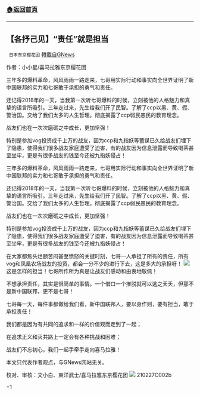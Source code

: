 ###  [:house:返回首頁](https://github.com/ourhimalayas/txt)
---

## 【各抒己见】“责任“就是担当
` 日本东京樱花团` [轉載自GNews](https://gnews.org/zh-hans/936223/)

作者：小小星/喜马拉雅东京樱花团

三年多的爆料革命，风风雨雨一路走来，七哥用实际行动和事实向全世界证明了新中国联邦的实力和七哥敢于承担的勇气和责任。

还记得2018年的一天，当我第一次听七哥爆料的时候，立刻被他的人格魅力和真挚的语言所吸引。三年走过来，先生给我们开了民智。了解了ccp以黑、黄、假、警治国。交给了我们太多的人生哲理。彻底揭露了ccp弱民愚民的教育理念。

战友们也在一次次磨砺之中成长，更加坚强！

特别是参加vog投资成千上万的战友，因为ccp和九指妖等蓄谋已久给战友们埋下了隐患，使得我们很多战友家庭遭受了迫害，有的战友因为信息泄露而导致喝茶甚至坐牢，更是有很多战友的钱至今还被九指妖侵占！

三年多的爆料革命，风风雨雨一路走来，七哥用实际行动和事实向全世界证明了新中国联邦的实力和七哥敢于承担的勇气和责任。

还记得2018年的一天，当我第一次听七哥爆料的时候，立刻被他的人格魅力和真挚的语言所吸引。三年走过来，先生给我们开了民智。了解了ccp以黑、黄、假、警治国。交给了我们太多的人生哲理。彻底揭露了ccp弱民愚民的教育理念。

战友们也在一次次磨砺之中成长，更加坚强！

特别是参加vog投资成千上万的战友，因为ccp和九指妖等蓄谋已久给战友们埋下了隐患，使得我们很多战友家庭遭受了迫害，有的战友因为信息泄露而导致喝茶甚至坐牢，更是有很多战友的钱至今还被九指妖侵占！

在大家都焦头烂额苦闷甚至愤怒的关键时刻，七哥一人承担了所有的责任，所有vog和凤凰农场战友的投资，都会一分不少的进行下去，这是多大的承担呀！
![]()![](https://gnews.org/wp-content/uploads/2021/02/スクリーンショット-2021-02-27-23.23.34.png)
这是怎样的担当！七哥所作所为真是让战友们感动和由衷地敬佩！

不想承担责任，其实是很简单的事情。一个借口一个推脱就可以逃之夭夭，但那不是新中国联邦，更不是七哥！

七哥每一天，每件事都做给我们看，新中国联邦人，要以身作则，要有担当，敢于承担责任！

我们都是因为有共同的追求和一样的价值观而走到了一起；

在追求正义和灭共路上一定会有各种挑战和困难；

战友们不忘初心，我们一起手牵手走向喜马拉雅！

本文只代表作者观点，与GNews网站无关。

校对、审核：文小白、東洋武士/喜马拉雅东京樱花团
![]()![](https://gnews.org/wp-content/uploads/2021/02/二维码-1.jpg)
210227C002b

+1
